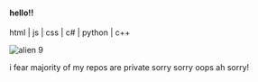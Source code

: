 #### hello!!
html | js | css | c# | python | c++


![alien 9](https://c.tenor.com/YbTlWwYMn5oAAAAC/alien-nine-alien9.gif)

i fear majority of my repos are private sorry sorry oops ah sorry!


<!--
**computorcat/computorcat** is a ✨ _special_ ✨ repository because its `README.md` (this file) appears on your GitHub profile.

Here are some ideas to get you started:

- 🔭 I’m currently working on ...
- 🌱 I’m currently learning ...
- 👯 I’m looking to collaborate on ...
- 🤔 I’m looking for help with ...
- 💬 Ask me about ...
- 📫 How to reach me: ...
- 😄 Pronouns: ...
- ⚡ Fun fact: ...
-->
